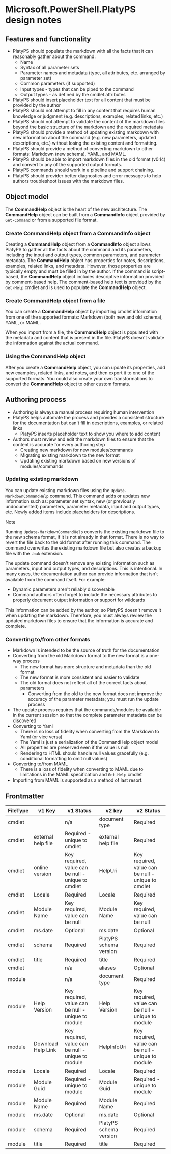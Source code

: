 # Microsoft.PowerShell.PlatyPS design notes

## Features and functionality

- PlatyPS should populate the markdown with all the facts that it can reasonably gather about the
  command:
  - Name
  - Syntax of all parameter sets
  - Parameter names and metadata (type, all attributes, etc. arranged by parameter set)
  - Common parameters (if supported)
  - Input types - types that can be piped to the command
  - Output types - as defined by the cmdlet attributes
- PlatyPS should insert placeholder text for all content that must be provided by the author
- PlatyPS should not attempt to fill in any content that requires human knowledge or judgment
  (e.g. descriptions, examples, related links, etc.)
- PlatyPS should not attempt to validate the content of the markdown files beyond the basic
  structure of the markdown and the required metadata
- PlatyPS should provide a method of updating existing markdown with new information about the
  command (e.g. new parameters, updated descriptions, etc.) without losing the existing content and
  formatting.
- PlatyPS should provide a method of converting markdown to other formats: Markdown (new schema),
  YAML, and MAML.
- PlatyPS should be able to import markdown files in the old format (v0.14) and convert to any of
  the supported output formats.
- PlatyPS commands should work in a pipeline and support chaining.
- PlatyPS should provider better diagnostics and error messages to help authors troubleshoot issues
  with the markdown files.

## Object model

The **CommandHelp** object is the heart of the new architecture. The **CommandHelp** object can be
built from a **CommandInfo** object provided by `Get-Command` or from a supported file format.

### Create CommandHelp object from a CommandInfo object

Creating a **CommandHelp** object from a **CommandInfo** object allows PlatyPS to gather all the
facts about the command and its parameters, including the input and output types, common parameters,
and parameter metadata. The **CommandHelp** object has properties for notes, descriptions, examples,
related links, and metadata. However, those properties are typically empty and must be filled in by
the author. If the command is script-based, the **CommandHelp** object includes descriptive
information provided by comment-based help. The comment-based help text is provided by the
`Get-Help` cmdlet and is used to populate the **CommandHelp** object.

### Create CommandHelp object from a file

You can create a **CommandHelp** object by importing cmdlet information from one of the supported
formats: Markdown (both new and old schema), YAML, or MAML.

When you import from a file, the **CommandHelp** object is populated with the metadata and content
that is present in the file. PlatyPS doesn't validate the information against the actual command.

### Using the CommandHelp object

After you create a **CommandHelp** object, you can update its properties, add new examples, related
links, and notes, and then export it to one of the supported formats. You could also create your own
transformations to convert the **CommandHelp** object to other custom formats.

## Authoring process

- Authoring is always a manual process requiring human intervention
- PlatyPS helps automate the process and provides a consistent structure for the documentation but
  can't fill in descriptions, examples, or related links
  - PlatyPS inserts placeholder text to show you where to add content
- Authors must review and edit the markdown files to ensure that the content is accurate for every
  authoring step
  - Creating new markdown for new modules/commands
  - Migrating existing markdown to the new format
  - Updating existing markdown based on new versions of modules/commands

### Updating existing markdown

You can update existing markdown files using the `Update-MarkdownCommandHelp` command. This command
adds or updates new information such as: parameter set syntax, new (or previously undocumented)
parameters, parameter metadata, input and output types, etc. Newly added items include placeholders
for descriptions.

> [!NOTE]
> Running `Update-MarkdownCommandHelp` converts the existing markdown file to the new schema format,
> if it is not already in that format. There is no way to revert the file back to the old format
> after running this command. The command overwrites the existing markdown file but also creates a
> backup file with the `.bak` extension.

The update command doesn't remove any existing information such as parameters, input and output
types, and descriptions. This is intentional. In many cases, the documentation author can provide
information that isn't available from the command itself. For example:

- Dynamic parameters aren't reliably discoverable
- Command authors often forget to include the necessary attributes to properly document output
  information or support for wildcards

This information can be added by the author, so PlatyPS doesn't remove it when updating the
markdown. Therefore, you must always review the updated markdown files to ensure that the
information is accurate and complete.

### Converting to/from other formats

- Markdown is intended to be the source of truth for the documentation
- Converting from the old Markdown format to the new format is a one-way process
  - The new format has more structure and metadata than the old format
  - The new format is more consistent and easier to validate
  - The old format does not reflect all of the correct facts about parameters
    - Converting from the old to the new format does not improve the accuracy of the parameter
      metadata; you must run the update process
- The update process requires that the commands/modules be available in the current session so
   that the complete parameter metadata can be discovered
- Converting to Yaml
  - There is no loss of fidelity when converting from the Markdown to Yaml (or vice versa)
  - The Yaml is just a serialization of the CommandHelp object model
  - All properties are preserved even if the value is null
  - Rendering to HTML should handle null values gracefully (e.g. conditional formatting to omit null
    values)
- Converting to/from MAML
  - There is a loss of fidelity when converting to MAML due to limitations in the MAML specification
    and `Get-Help` cmdlet
- Importing from MAML is supported as a method of last resort.

## Frontmatter

| FileType | v1 Key             | v1 Status                                           | v2 key                 | v2 Status                                          |
|----------|--------------------|-----------------------------------------------------|------------------------|----------------------------------------------------|
| cmdlet   |                    | n/a                                                 | document type          | Required                                           |
| cmdlet   | external help file | Required - unique to cmdlet                         | external help file     | Required                                           |
| cmdlet   | online version     | Key required, value can be null  - unique to cmdlet | HelpUri                | Key required, value can be null - unique to cmdlet |
| cmdlet   | Locale             | Required                                            | Locale                 | Required                                           |
| cmdlet   | Module Name        | Key required, value can be null                     | Module Name            | Key required, value can be null                    |
| cmdlet   | ms.date            | Optional                                            | ms.date                | Optional                                           |
| cmdlet   | schema             | Required                                            | PlatyPS schema version | Required                                           |
| cmdlet   | title              | Required                                            | title                  | Required                                           |
| cmdlet   |                    | n/a                                                 | aliases                | Optional                                           |
| module   |                    | n/a                                                 | document type          | Required                                           |
| module   | Help Version       | Key required, value can be null - unique to module  | Help Version           | Key required, value can be null - unique to module |
| module   | Download Help Link | Key required, value can be null - unique to module  | HelpInfoUri            | Key required, value can be null - unique to module |
| module   | Locale             | Required                                            | Locale                 | Required                                           |
| module   | Module Guid        | Required - unique to module                         | Module Guid            | Required - unique to module                        |
| module   | Module Name        | Required                                            | Module Name            | Required                                           |
| module   | ms.date            | Optional                                            | ms.date                | Optional                                           |
| module   | schema             | Required                                            | PlatyPS schema version | Required                                           |
| module   | title              | Required                                            | title                  | Required                                           |
